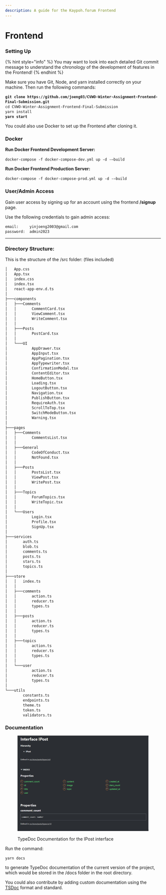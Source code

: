 ```yaml
---
description: A guide for the Kaypoh.forum Frontend
---
```


# Frontend

### Setting Up

{% hint style="info" %}
You may want to look into each detailed Git commit message to understand the chronology of the development of features in the Frontend!
{% endhint %}

Make sure you have Git, Node, and yarn installed correctly on your machine. Then run the following commands:

<pre data-line-numbers><code><strong>git clone https://github.com/joeng03/CVWO-Winter-Assignment-Frontend-Final-Submission.git
</strong>cd CVWO-Winter-Assignment-Frontend-Final-Submission
yarn install
<strong>yarn start
</strong></code></pre>

You could also use Docker to set up the Frontend after cloning it.



### Docker

**Run Docker Frontend Development Server:**

`docker-compose -f docker-compose-dev.yml up -d -–build`

**Run Docker Frontend Production Server:**

`docker-compose -f docker-compose-prod.yml up -d -–build`

###

### User/Admin Access

Gain user access by signing up for an account using the frontend **/signup** page.

Use the following credentials to gain admin access:

```
email:     yinjoeng2003@gmail.com
password:  admin2023
```

****

### **Directory Structure:**

This is the structure of the /src folder: (files included)

```
│   App.css
│   App.tsx
│   index.css
│   index.tsx
│   react-app-env.d.ts
│
├───components
│   ├───Comments
│   │       CommentCard.tsx
│   │       ViewComment.tsx
│   │       WriteComment.tsx
│   │
│   ├───Posts
│   │       PostCard.tsx
│   │
│   └───UI
│           AppDrawer.tsx
│           AppInput.tsx
│           AppPagination.tsx
│           AppTypewriter.tsx
│           ConfirmationModal.tsx
│           ContentEditor.tsx
│           HomeButton.tsx
│           Loading.tsx
│           LogoutButton.tsx
│           Navigation.tsx
│           PublishButton.tsx
│           RequireAuth.tsx
│           ScrollToTop.tsx
│           SwitchModeButton.tsx
│           Warning.tsx
│
├───pages
│   ├───Comments
│   │       CommentsList.tsx
│   │
│   ├───General
│   │       CodeOfConduct.tsx
│   │       NotFound.tsx
│   │
│   ├───Posts
│   │       PostsList.tsx
│   │       ViewPost.tsx
│   │       WritePost.tsx
│   │
│   ├───Topics
│   │       ForumTopics.tsx
│   │       WriteTopic.tsx
│   │
│   └───Users
│           Login.tsx
│           Profile.tsx
│           SignUp.tsx
│
├───services
│       auth.ts
│       blob.ts
│       comments.ts
│       posts.ts
│       stars.ts
│       topics.ts
│
├───store
│   │   index.ts
│   │
│   ├───comments
│   │       action.ts
│   │       reducer.ts
│   │       types.ts
│   │
│   ├───posts
│   │       action.ts
│   │       reducer.ts
│   │       types.ts
│   │
│   ├───topics
│   │       action.ts
│   │       reducer.ts
│   │       types.ts
│   │
│   └───user
│           action.ts
│           reducer.ts
│           types.ts
│
└───utils
        constants.ts
        endpoints.ts
        theme.ts
        token.ts
        validators.ts
```

### Documentation

<figure><img src=".gitbook/assets/image (17).png" alt=""><figcaption><p>TypeDoc Documentation for the IPost interface</p></figcaption></figure>

Run the command:

```
yarn docs
```

to generate TypeDoc documentation of the current version of the project, which would be stored in the /docs folder in the root directory.

You could also contribute by adding custom documentation using the [TSDoc](https://tsdoc.org/) format and standard.
